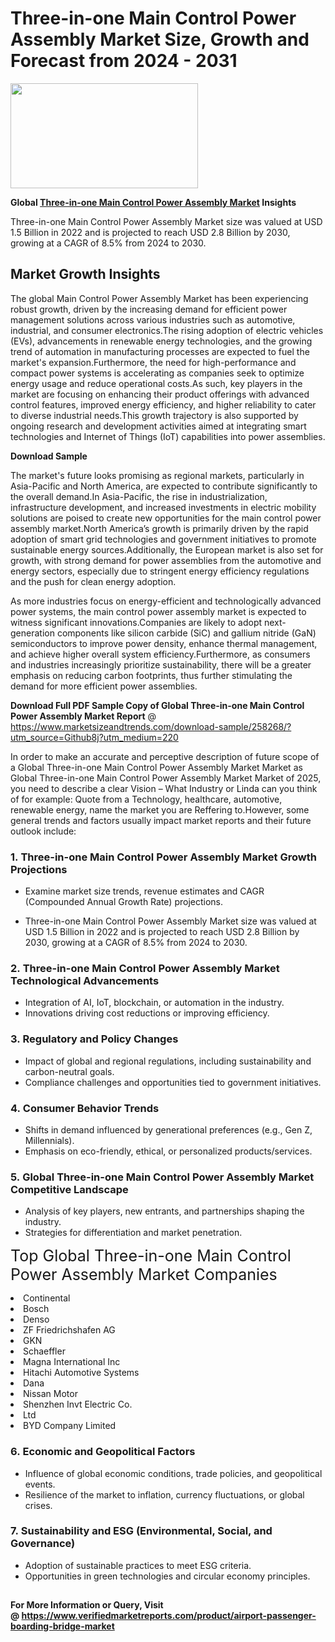 <H1>Three-in-one Main Control Power Assembly Market Size, Growth and Forecast from 2024 - 2031</H1><img class="aligncenter size-medium wp-image-584254" src="https://thirdeyenews.in/wp-content/uploads/2024/09/Global-Market-Research-300x168.jpeg" alt="" width="300" height="168" /><p><strong>Global&nbsp;<a href="https://www.marketsizeandtrends.com/download-sample/258268/?utm_source=Github8j?utm_medium=220">Three-in-one Main Control Power Assembly Market</a> Insights</strong></p><p>Three-in-one Main Control Power Assembly Market size was valued at USD 1.5 Billion in 2022 and is projected to reach USD 2.8 Billion by 2030, growing at a CAGR of 8.5% from 2024 to 2030.</p><p><h2>Market Growth Insights</h2> <p>The global Main Control Power Assembly Market has been experiencing robust growth, driven by the increasing demand for efficient power management solutions across various industries such as automotive, industrial, and consumer electronics.The rising adoption of electric vehicles (EVs), advancements in renewable energy technologies, and the growing trend of automation in manufacturing processes are expected to fuel the market's expansion.Furthermore, the need for high-performance and compact power systems is accelerating as companies seek to optimize energy usage and reduce operational costs.As such, key players in the market are focusing on enhancing their product offerings with advanced control features, improved energy efficiency, and higher reliability to cater to diverse industrial needs.This growth trajectory is also supported by ongoing research and development activities aimed at integrating smart technologies and Internet of Things (IoT) capabilities into power assemblies.</p> <p><strong>Download Sample</strong></p> <p>The market's future looks promising as regional markets, particularly in Asia-Pacific and North America, are expected to contribute significantly to the overall demand.In Asia-Pacific, the rise in industrialization, infrastructure development, and increased investments in electric mobility solutions are poised to create new opportunities for the main control power assembly market.North America’s growth is primarily driven by the rapid adoption of smart grid technologies and government initiatives to promote sustainable energy sources.Additionally, the European market is also set for growth, with strong demand for power assemblies from the automotive and energy sectors, especially due to stringent energy efficiency regulations and the push for clean energy adoption.</p> <p>As more industries focus on energy-efficient and technologically advanced power systems, the main control power assembly market is expected to witness significant innovations.Companies are likely to adopt next-generation components like silicon carbide (SiC) and gallium nitride (GaN) semiconductors to improve power density, enhance thermal management, and achieve higher overall system efficiency.Furthermore, as consumers and industries increasingly prioritize sustainability, there will be a greater emphasis on reducing carbon footprints, thus further stimulating the demand for more efficient power assemblies.</p> <p><span class=""><strong>Download Full PDF Sample Copy of Global Three-in-one Main Control Power Assembly Market Report</strong> @ <a href="https://www.marketsizeandtrends.com/download-sample/258268/?utm_source=Github8j?utm_medium=220" target="_blank">https://www.marketsizeandtrends.com/download-sample/258268/?utm_source=Github8j?utm_medium=220</a></span></p><p>In order to make an accurate and perceptive description of future scope of a Global&nbsp;Three-in-one Main Control Power Assembly Market Market as Global&nbsp;Three-in-one Main Control Power Assembly Market Market of 2025, you need to describe a clear Vision &ndash; What Industry or Linda can you think of for example: Quote from a Technology, healthcare, automotive, renewable energy, name the market you are Reffering to.However, some general trends and factors usually impact market reports and their future outlook include:</p><h3>1.&nbsp;<strong>Three-in-one Main Control Power Assembly Market Growth Projections</strong></h3><ul><li>Examine market size trends, revenue estimates and CAGR (Compounded Annual Growth Rate) projections.</li><li><p>Three-in-one Main Control Power Assembly Market size was valued at USD 1.5 Billion in 2022 and is projected to reach USD 2.8 Billion by 2030, growing at a CAGR of 8.5% from 2024 to 2030.</p></li></ul><h3>2.&nbsp;<strong>Three-in-one Main Control Power Assembly Market Technological Advancements</strong></h3><ul><li>Integration of AI, IoT, blockchain, or automation in the industry.</li><li>Innovations driving cost reductions or improving efficiency.</li></ul><h3>3.&nbsp;<strong>Regulatory and Policy Changes</strong></h3><ul><li>Impact of global and regional regulations, including sustainability and carbon-neutral goals.</li><li>Compliance challenges and opportunities tied to government initiatives.</li></ul><h3>4.&nbsp;<strong>Consumer Behavior Trends</strong></h3><ul><li>Shifts in demand influenced by generational preferences (e.g., Gen Z, Millennials).</li><li>Emphasis on eco-friendly, ethical, or personalized products/services.</li></ul><h3>5.&nbsp;<strong>Global Three-in-one Main Control Power Assembly Market Competitive Landscape</strong></h3><ul><li>Analysis of key players, new entrants, and partnerships shaping the industry.</li><li>Strategies for differentiation and market penetration.</li></ul><p data-pm-slice="1 1 []"><span style="color: inherit; font-family: inherit; font-size: 25px;">Top Global Three-in-one Main Control Power Assembly Market Companies</span></p><div class="" data-test-id=""><p><li>Continental</li><li> Bosch</li><li> Denso</li><li> ZF Friedrichshafen AG</li><li> GKN</li><li> Schaeffler</li><li> Magna International Inc</li><li> Hitachi Automotive Systems</li><li> Dana</li><li> Nissan Motor</li><li> Shenzhen Invt Electric Co.</li><li> Ltd</li><li> BYD Company Limited</li></p></div><h3>6.&nbsp;<strong>Economic and Geopolitical Factors</strong></h3><ul><li>Influence of global economic conditions, trade policies, and geopolitical events.</li><li>Resilience of the market to inflation, currency fluctuations, or global crises.</li></ul><h3>7.&nbsp;<strong>Sustainability and ESG (Environmental, Social, and Governance)</strong></h3><ul><li>Adoption of sustainable practices to meet ESG criteria.</li><li>Opportunities in green technologies and circular economy principles.</li></ul><h2><strong style="font-size: 14px;">For More Information or Query, Visit @&nbsp;</strong><a style="background-color: #ffffff; font-size: 14px;" href="https://www.marketsizeandtrends.com/report/three-in-one-main-control-power-assembly-market/" target="_blank">https://www.verifiedmarketreports.com/product/airport-passenger-boarding-bridge-market</a></h2>